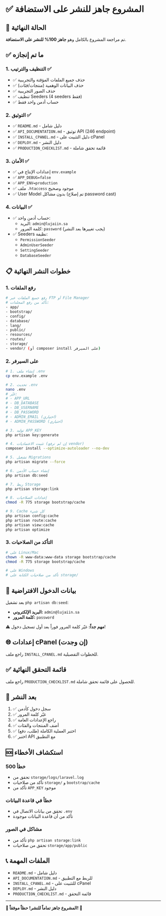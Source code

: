 # ✅ المشروع جاهز للنشر على الاستضافة

## 🎉 الحالة النهائية

تم مراجعة المشروع بالكامل وهو **جاهز 100% للنشر على الاستضافة**.

## ✅ ما تم إنجازه

### 1. التنظيف والترتيب ✅
- ✅ حذف جميع الملفات المؤقتة والتجريبية
- ✅ حذف البيانات الوهمية (منتجات/فئات)
- ✅ حذف الصور التجريبية
- ✅ تنظيف Seeders (4 seeders فقط)
- ✅ حساب أدمن واحد فقط

### 2. التوثيق ✅
- ✅ `README.md` - دليل شامل
- ✅ `API_DOCUMENTATION.md` - توثيق API (246 endpoint)
- ✅ `INSTALL_CPANEL.md` - دليل التثبيت على cPanel
- ✅ `DEPLOY.md` - دليل النشر
- ✅ `PRODUCTION_CHECKLIST.md` - قائمة تحقق شاملة

### 3. الأمان ✅
- ✅ إعدادات الإنتاج في `env.example`
- ✅ `APP_DEBUG=false`
- ✅ `APP_ENV=production`
- ✅ ملف `.htaccess` موجود وصحيح
- ✅ User Model بدون مشاكل (تم إصلاح password cast)

### 4. البيانات ✅
- ✅ حساب أدمن واحد:
  - البريد: `admin@lujaiin.sa`
  - كلمة المرور: `password` (يجب تغييرها بعد النشر)
- ✅ Seeders نظيفة:
  - `PermissionSeeder`
  - `AdminUserSeeder`
  - `SettingSeeder`
  - `DatabaseSeeder`

## 📋 خطوات النشر النهائية

### 1. رفع الملفات
```bash
# رفع جميع الملفات عبر FTP أو File Manager
# تأكد من رفع المجلدات:
- app/
- bootstrap/
- config/
- database/
- lang/
- public/
- resources/
- routes/
- storage/
- vendor/ (أو composer install على السيرفر)
```

### 2. على السيرفر
```bash
# 1. إنشاء ملف .env
cp env.example .env

# 2. تحديث .env
nano .env
# غيّر:
# - APP_URL
# - DB_DATABASE
# - DB_USERNAME
# - DB_PASSWORD
# - ADMIN_EMAIL (اختياري)
# - ADMIN_PASSWORD (اختياري)

# 3. توليد APP_KEY
php artisan key:generate

# 4. تثبيت الاعتماديات (إن لم ترفع vendor)
composer install --optimize-autoloader --no-dev

# 5. تشغيل Migrations
php artisan migrate --force

# 6. إنشاء حساب الأدمن
php artisan db:seed

# 7. ربط Storage
php artisan storage:link

# 8. إعدادات الصلاحيات
chmod -R 775 storage bootstrap/cache

# 9. Cache كل شيء
php artisan config:cache
php artisan route:cache
php artisan view:cache
php artisan optimize
```

### 3. التأكد من الصلاحيات
```bash
# على Linux/Mac
chown -R www-data:www-data storage bootstrap/cache
chmod -R 775 storage bootstrap/cache

# على Windows
# تأكد من صلاحيات الكتابة على storage/
```

## 🔐 بيانات الدخول الافتراضية

بعد تشغيل `php artisan db:seed`:
- **البريد الإلكتروني:** `admin@lujaiin.sa`
- **كلمة المرور:** `password`

⚠️ **مهم جداً:** غيّر كلمة المرور فوراً بعد أول تسجيل دخول!

## 🌐 إعدادات cPanel (إن وجدت)

راجع ملف `INSTALL_CPANEL.md` للخطوات التفصيلية.

## ✅ قائمة التحقق النهائية

راجع ملف `PRODUCTION_CHECKLIST.md` للحصول على قائمة تحقق شاملة.

## 📱 بعد النشر

1. ✅ سجل دخول كأدمن
2. ✅ غيّر كلمة المرور
3. ✅ راجع الإعدادات العامة
4. ✅ أضف المنتجات والفئات
5. ✅ اختبر العملية الكاملة (طلب، دفع)
6. ✅ اختبر API مع التطبيق

## 🆘 استكشاف الأخطاء

### خطأ 500
- تحقق من `storage/logs/laravel.log`
- تأكد من صلاحيات `storage/` و `bootstrap/cache`
- تأكد من `APP_KEY` موجود

### خطأ في قاعدة البيانات
- تحقق من بيانات الاتصال في `.env`
- تأكد من أن قاعدة البيانات موجودة

### مشاكل في الصور
- تأكد من `php artisan storage:link`
- تحقق من صلاحيات `storage/app/public`

## 📞 الملفات المهمة

- `README.md` - دليل شامل
- `API_DOCUMENTATION.md` - للربط مع التطبيق
- `INSTALL_CPANEL.md` - للتثبيت على cPanel
- `DEPLOY.md` - دليل النشر
- `PRODUCTION_CHECKLIST.md` - قائمة التحقق

---

**🎉 المشروع جاهز تماماً للنشر! حظاً موفقاً! 🚀**

